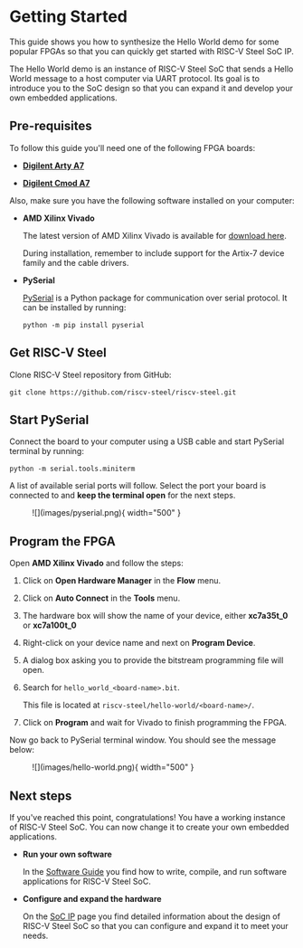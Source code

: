 # Getting Started

This guide shows you how to synthesize the Hello World demo for some popular FPGAs so that you can quickly get started with RISC-V Steel SoC IP.

The Hello World demo is an instance of RISC-V Steel SoC that sends a Hello World message to a host computer via UART protocol. Its goal is to introduce you to the SoC design so that you can expand it and develop your own embedded applications.

## Pre-requisites

To follow this guide you'll need one of the following FPGA boards:

* [**Digilent Arty A7**](https://digilent.com/reference/programmable-logic/arty-a7/reference-manual)

* [**Digilent Cmod A7**](https://digilent.com/reference/programmable-logic/cmod-a7/reference-manual)

Also, make sure you have the following software installed on your computer:

* **AMD Xilinx Vivado**

    The latest version of AMD Xilinx Vivado is available for [download here](https://www.xilinx.com/support/download.html).

    During installation, remember to include support for the Artix-7 device family and the cable drivers.

* **PySerial**

    [PySerial](https://pyserial.readthedocs.io/en/latest/index.html) is a Python package for communication over serial protocol. It can be installed by running:

    ```
    python -m pip install pyserial
    ```

## Get RISC-V Steel

Clone RISC-V Steel repository from GitHub:

```
git clone https://github.com/riscv-steel/riscv-steel.git
```

## Start PySerial

Connect the board to your computer using a USB cable and start PySerial terminal by running:

```
python -m serial.tools.miniterm
```

A list of available serial ports will follow. Select the port your board is connected to and **keep the terminal open** for the next steps.

<figure markdown>
  ![](images/pyserial.png){ width="500" }
</figure>

## Program the FPGA

Open **AMD Xilinx Vivado** and follow the steps:

1. Click on **Open Hardware Manager** in the **Flow** menu.

2. Click on **Auto Connect** in the **Tools** menu.

3. The hardware box will show the name of your device, either **xc7a35t_0** or **xc7a100t_0**

4. Right-click on your device name and next on **Program Device**.

5. A dialog box asking you to provide the bitstream programming file will open.

6. Search for `hello_world_<board-name>.bit`.

    This file is located at `riscv-steel/hello-world/<board-name>/`.

7. Click on **Program** and wait for Vivado to finish programming the FPGA.

Now go back to PySerial terminal window. You should see the message below:

<figure markdown>
  ![](images/hello-world.png){ width="500" }
</figure>

## Next steps

If you've reached this point, congratulations! You have a working instance of RISC-V Steel SoC. You can now change it to create your own embedded applications.

- **Run your own software**

    In the [Software Guide](software-guide.md) you find how to write, compile, and run software applications for RISC-V Steel SoC.

- **Configure and expand the hardware**

    On the [SoC IP](soc.md) page you find detailed information about the design of RISC-V Steel SoC so that you can configure and expand it to meet your needs.

</br>
</br>